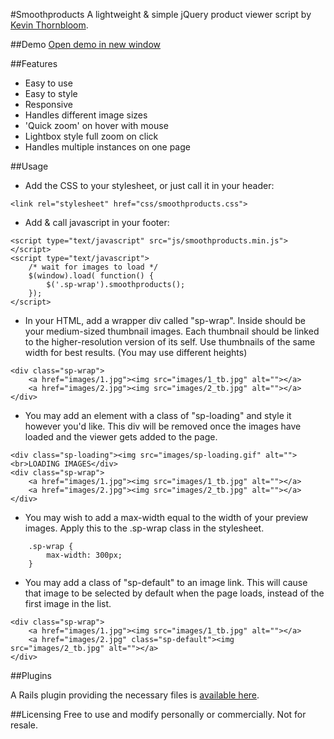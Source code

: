 #Smoothproducts
A lightweight & simple jQuery product viewer script by <a href="http://kthornbloom.com">Kevin Thornbloom</a>.


##Demo
<a href="http://kthornbloom.com/smoothproducts" target="_blank">Open demo in new window</a>

##Features

- Easy to use
- Easy to style
- Responsive
- Handles different image sizes
- 'Quick zoom' on hover with mouse
- Lightbox style full zoom on click
- Handles multiple instances on one page

##Usage

- Add the CSS to your stylesheet, or just call it in your header:

```
<link rel="stylesheet" href="css/smoothproducts.css">
```
- Add & call javascript in your footer:

```
<script type="text/javascript" src="js/smoothproducts.min.js"></script>
<script type="text/javascript">
    /* wait for images to load */
    $(window).load( function() {
        $('.sp-wrap').smoothproducts();
    });
</script>
```
- In your HTML, add a wrapper div called "sp-wrap". Inside should be your medium-sized thumbnail images. Each thumbnail should be linked to the higher-resolution version of its self. Use thumbnails of the same width for best results. (You may use different heights)

```
<div class="sp-wrap">
	<a href="images/1.jpg"><img src="images/1_tb.jpg" alt=""></a>
	<a href="images/2.jpg"><img src="images/2_tb.jpg" alt=""></a>
</div>
```
- You may add an element with a class of "sp-loading" and style it however you'd like. This div will be removed once the images have loaded and the viewer gets added to the page.

```
<div class="sp-loading"><img src="images/sp-loading.gif" alt=""><br>LOADING IMAGES</div>
<div class="sp-wrap">
	<a href="images/1.jpg"><img src="images/1_tb.jpg" alt=""></a>
	<a href="images/2.jpg"><img src="images/2_tb.jpg" alt=""></a>
</div>
```
- You may wish to add a max-width equal to the width of your preview images. Apply this to the .sp-wrap class in the stylesheet.

```
	.sp-wrap {
	    max-width: 300px;
	}
```
- You may add a class of "sp-default" to an image link. This will cause that image to be selected by default when the page loads, instead of the first image in the list.

```
<div class="sp-wrap">
	<a href="images/1.jpg"><img src="images/1_tb.jpg" alt=""></a>
	<a href="images/2.jpg" class="sp-default"><img src="images/2_tb.jpg" alt=""></a>
</div>
```

##Plugins

A Rails plugin providing the necessary files is [available here](https://github.com/calve/smoothproducts_rails).

##Licensing
Free to use and modify personally or commercially. Not for resale. 


